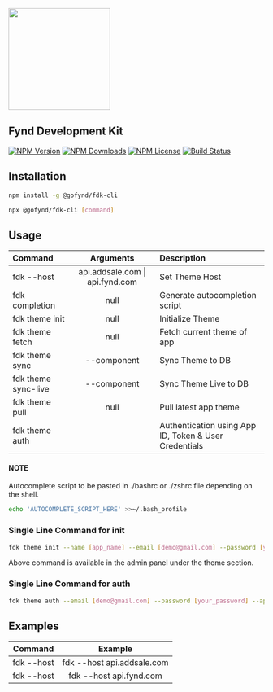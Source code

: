 <img src="https://res.cloudinary.com/dwzm9bysq/image/upload/v1576497695/addsale/applications/0.1914751846702707/media/company/pan/FDK_mdmpbd.png" height="200"></img>

## Fynd Development Kit

[![NPM Version][npm-image]][npm-url]
[![NPM Downloads][downloads-image]][downloads-url]
[![NPM License][license-image]][license-url]
[![Build Status](https://travis-ci.org/gofynd/fdk-cli.svg?branch=master)](https://travis-ci.org/gofynd/fdk-cli)

<!-- [![Code Coverage][coveralls-image]][coveralls-url] -->

<!-- [![Test Coverage][coveralls-image]][coveralls-url] -->

## Installation

```sh
npm install -g @gofynd/fdk-cli
```

```sh
npx @gofynd/fdk-cli [command]
```

## Usage

| Command             |            Arguments            | Description                                           |
| :------------------ | :-----------------------------: | :---------------------------------------------------- |
| fdk --host          | api.addsale.com \| api.fynd.com | Set Theme Host                                        |
| fdk completion      |              null               | Generate autocompletion script                        |
| fdk theme init      |              null               | Initialize Theme                                      |
| fdk theme fetch     |              null               | Fetch current theme of app                            |
| fdk theme sync      |           --component           | Sync Theme to DB                                      |
| fdk theme sync-live |           --component           | Sync Theme Live to DB                                 |
| fdk theme pull      |              null               | Pull latest app theme                                 |
| fdk theme auth      |                                 | Authentication using App ID, Token & User Credentials |

#### NOTE

Autocomplete script to be pasted in ./bashrc or ./zshrc file depending on the shell.

```sh
echo 'AUTOCOMPLETE_SCRIPT_HERE' >>~/.bash_profile
```

### Single Line Command for init

```sh
fdk theme init --name [app_name] --email [demo@gmail.com] --password [your_password] --app-id [app_id] --app-token [app_token] --fetch [true | false] --dir [your-directory] --host [your_host]
```

Above command is available in the admin panel under the theme section.

### Single Line Command for auth

```sh
fdk theme auth --email [demo@gmail.com] --password [your_password] --app-id [app_id] --app-token [app_token] --host [your_host]
```

## Examples

|  Command   |          Example           |
| :--------: | :------------------------: |
| fdk --host | fdk --host api.addsale.com |
| fdk --host |  fdk --host api.fynd.com   |

[npm-image]: https://img.shields.io/npm/v/@gofynd/fdk-cli?color=blue
[npm-url]: https://www.npmjs.com/package/@gofynd/fdk-cli
[downloads-image]: https://img.shields.io/npm/dm/@gofynd/fdk-cli
[downloads-url]: https://www.npmjs.com/package/@gofynd/fdk-cli
[coveralls-image]: https://img.shields.io/coveralls/github/gofynd/fdk-cli?color=success
[coveralls-url]: https://coveralls.io/github/gofynd/fdk-cli
[travis-url]: https://travis-ci.org/gofynd/fdk-cli/
[license-image]: https://img.shields.io/npm/l/@gofynd/fdk-cli?color=success
[license-url]: https://github.com/gofynd/fdk-cli/blob/master/LICENSE

